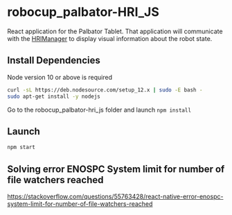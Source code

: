 # robocup_palbator-HRI_JS

React application for the Palbator Tablet. That application will communicate with the [HRIManager](https://github.com/Robocup-Lyontech/Palbator_devs) to display visual information about the robot state. 

## Install Dependencies
Node version 10 or above is required
```bash
curl -sL https://deb.nodesource.com/setup_12.x | sudo -E bash -
sudo apt-get install -y nodejs
```
Go to the robocup_palbator-hri_js folder and launch ``` npm install ```

## Launch
```bash
npm start
```

## Solving error ENOSPC System limit for number of file watchers reached

https://stackoverflow.com/questions/55763428/react-native-error-enospc-system-limit-for-number-of-file-watchers-reached 
